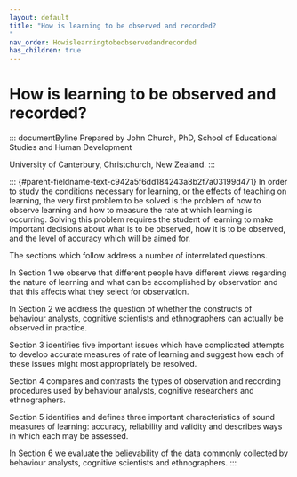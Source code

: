 ```yaml
---
layout: default
title: "How is learning to be observed and recorded? 
"
nav_order: Howislearningtobeobservedandrecorded
has_children: true
---
```

# How is learning to be observed and recorded? 


::: documentByline
Prepared by John Church, PhD, School of Educational Studies and Human
Development

University of Canterbury, Christchurch, New Zealand.
:::

::: {#parent-fieldname-text-c942a5f6dd184243a8b2f7a03199d471}
In order to study the conditions necessary for learning, or the effects
of teaching on learning, the very first problem to be solved is the
problem of how to observe learning and how to measure the rate at which
learning is occurring. Solving this problem requires the student of
learning to make important decisions about what is to be observed, how
it is to be observed, and the level of accuracy which will be aimed for.

The sections which follow address a number of interrelated questions.

In Section 1 we observe that different people have different views
regarding the nature of learning and what can be accomplished by
observation and that this affects what they select for observation.

In Section 2 we address the question of whether the constructs of
behaviour analysts, cognitive scientists and ethnographers can actually
be observed in practice.

Section 3 identifies five important issues which have complicated
attempts to develop accurate measures of rate of learning and suggest
how each of these issues might most appropriately be resolved.

Section 4 compares and contrasts the types of observation and recording
procedures used by behaviour analysts, cognitive researchers and
ethnographers.

Section 5 identifies and defines three important characteristics of
sound measures of learning: accuracy, reliability and validity and
describes ways in which each may be assessed.

In Section 6 we evaluate the believability of the data commonly
collected by behaviour analysts, cognitive scientists and ethnographers.
:::
